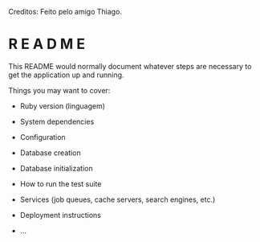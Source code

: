 Creditos:
Feito pelo amigo Thiago.

# R E A D M E

This README would normally document whatever steps are necessary to get the
application up and running.

Things you may want to cover:

* Ruby version (linguagem)

* System dependencies

* Configuration

* Database creation

* Database initialization

* How to run the test suite

* Services (job queues, cache servers, search engines, etc.)

* Deployment instructions

* ...
